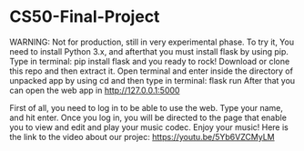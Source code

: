 # CS50-Final-Project

WARNING: Not for production, still in very experimental phase.
To try it, You need to install Python 3.x, and afterthat you must install flask by using pip. Type in terminal:
pip install flask
and you ready to rock!
Download or clone this repo and then extract it.
Open terminal and enter inside the directory of unpacked app by using cd and then type in terminal:
flask run
After that you can open the web app in http://127.0.0.1:5000

First of all, you need to log in to be able to use the web. Type your name, and hit enter. Once you log in, you will be directed to the page that enable you to view and edit and play your music codec.
Enjoy your music!
Here is the link to the video about our projec:
https://youtu.be/5Yb6VZCMyLM
